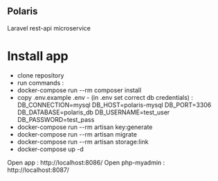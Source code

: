 ## Polaris
Laravel rest-api microservice
# Install app
- clone repository
- run commands :
- docker-compose run --rm composer install
- copy .env.example .env  - (in .env set correct db credentials) : 
	DB_CONNECTION=mysql
	DB_HOST=polaris-mysql
	DB_PORT=3306
	DB_DATABASE=polaris_db
	DB_USERNAME=test_user
	DB_PASSWORD=test_pass
- docker-compose run --rm artisan key:generate
- docker-compose run --rm artisan migrate
- docker-compose run --rm artisan storage:link
- docker-compose up -d

Open app : http://localhost:8086/
Open php-myadmin : http://localhost:8087/

